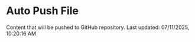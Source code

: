 # Auto Push File

Content that will be pushed to GitHub repository.
Last updated: 07/11/2025, 10:20:16 AM